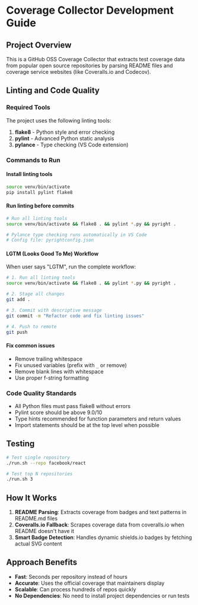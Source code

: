 # Coverage Collector Development Guide

## Project Overview

This is a GitHub OSS Coverage Collector that extracts test coverage data from popular open source repositories by parsing README files and coverage service websites (like Coveralls.io and Codecov).

## Linting and Code Quality

### Required Tools

The project uses the following linting tools:

1. **flake8** - Python style and error checking
2. **pylint** - Advanced Python static analysis
3. **pylance** - Type checking (VS Code extension)

### Commands to Run

#### Install linting tools

```bash
source venv/bin/activate
pip install pylint flake8
```

#### Run linting before commits

```bash
# Run all linting tools
source venv/bin/activate && flake8 . && pylint *.py && pyright .

# Pylance type checking runs automatically in VS Code
# Config file: pyrightconfig.json
```

#### LGTM (Looks Good To Me) Workflow

When user says "LGTM", run the complete workflow:

```bash
# 1. Run all linting tools
source venv/bin/activate && flake8 . && pylint *.py && pyright .

# 2. Stage all changes
git add .

# 3. Commit with descriptive message
git commit -m "Refactor code and fix linting issues"

# 4. Push to remote
git push
```

#### Fix common issues

- Remove trailing whitespace
- Fix unused variables (prefix with `_` or remove)
- Remove blank lines with whitespace
- Use proper f-string formatting

### Code Quality Standards

- All Python files must pass flake8 without errors
- Pylint score should be above 9.0/10
- Type hints recommended for function parameters and return values
- Import statements should be at the top level when possible

## Testing

```bash
# Test single repository
./run.sh --repo facebook/react

# Test top N repositories
./run.sh 3
```

## How It Works

1. **README Parsing**: Extracts coverage from badges and text patterns in README.md files
2. **Coveralls.io Fallback**: Scrapes coverage data from coveralls.io when README doesn't have it
3. **Smart Badge Detection**: Handles dynamic shields.io badges by fetching actual SVG content

## Approach Benefits

- **Fast**: Seconds per repository instead of hours
- **Accurate**: Uses the official coverage that maintainers display
- **Scalable**: Can process hundreds of repos quickly
- **No Dependencies**: No need to install project dependencies or run tests
